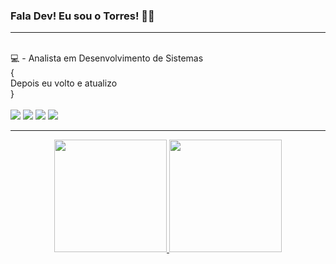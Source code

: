 ### Fala Dev! Eu sou o Torres! 👦🏽
<hr>
<div style="display: inline_block"><br>
💻 - Analista em Desenvolvimento de Sistemas <br>
{ <br>
   Depois eu volto e atualizo <br>
}
</div>

<div style="display: inline_block"><br>
  <a href="https://www.linkedin.com/in/torres-neto-36b68023a/" target="_blank"><img src="https://img.shields.io/badge/-LinkedIn-%230077B5?style=for-the-badge&logo=linkedin&logoColor=white" target="_blank"></a>
  <a href="https://www.instagram.com/torresneto.tn/" target="_blank"><img src="https://img.shields.io/badge/-Instagram-%23E4405F?style=for-the-badge&logo=instagram&logoColor=white" target="_blank"></a>
  <a href="https://www.youtube.com/channel/UC3SkcQBopQkGdnYiO3KlCZg/featured" target="_blank"><img src="https://img.shields.io/badge/YouTube-FF0000?style=for-the-badge&logo=youtube&logoColor=white" target="_blank"></a>
  <a href="https://www.behance.net/torresneto" target="_blank"><img src="https://img.shields.io/badge/-Behance-blue?style=for-the-badge&logo=behance&logoColor=white" target="_blank"></a>
  
</div>
<hr>
<div align="center">
 <a href="https://github.com/Torres-Neto">
 <img height="180em" src="https://github-readme-stats.vercel.app/api?username=Torres-Neto&show_icons=true&theme=github_dark&include_all_commits=true&count_private=true"/>
 <img height="180em" src="https://github-readme-stats.vercel.app/api/top-langs/?username=Torres-Neto&layout=compact&langs_count=7&theme=github_dark"/>
</div>

